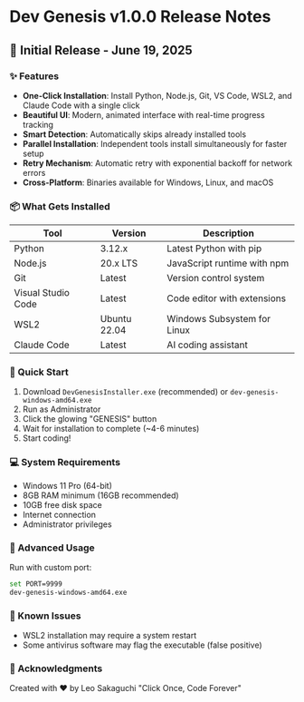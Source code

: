 # Dev Genesis v1.0.0 Release Notes

## 🎉 Initial Release - June 19, 2025

### ✨ Features

- **One-Click Installation**: Install Python, Node.js, Git, VS Code, WSL2, and Claude Code with a single click
- **Beautiful UI**: Modern, animated interface with real-time progress tracking
- **Smart Detection**: Automatically skips already installed tools
- **Parallel Installation**: Independent tools install simultaneously for faster setup
- **Retry Mechanism**: Automatic retry with exponential backoff for network errors
- **Cross-Platform**: Binaries available for Windows, Linux, and macOS

### 📦 What Gets Installed

| Tool | Version | Description |
|------|---------|-------------|
| Python | 3.12.x | Latest Python with pip |
| Node.js | 20.x LTS | JavaScript runtime with npm |
| Git | Latest | Version control system |
| Visual Studio Code | Latest | Code editor with extensions |
| WSL2 | Ubuntu 22.04 | Windows Subsystem for Linux |
| Claude Code | Latest | AI coding assistant |

### 🚀 Quick Start

1. Download `DevGenesisInstaller.exe` (recommended) or `dev-genesis-windows-amd64.exe`
2. Run as Administrator
3. Click the glowing "GENESIS" button
4. Wait for installation to complete (~4-6 minutes)
5. Start coding!

### 💻 System Requirements

- Windows 11 Pro (64-bit)
- 8GB RAM minimum (16GB recommended)
- 10GB free disk space
- Internet connection
- Administrator privileges

### 🔧 Advanced Usage

Run with custom port:
```bash
set PORT=9999
dev-genesis-windows-amd64.exe
```

### 🐛 Known Issues

- WSL2 installation may require a system restart
- Some antivirus software may flag the executable (false positive)

### 🙏 Acknowledgments

Created with ❤️ by Leo Sakaguchi
"Click Once, Code Forever"
